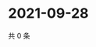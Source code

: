 # 2021-09-28

共 0 条

<!-- BEGIN WEIBO -->
<!-- 最后更新时间 Tue Sep 28 2021 13:12:12 GMT+0800 (China Standard Time) -->

<!-- END WEIBO -->
